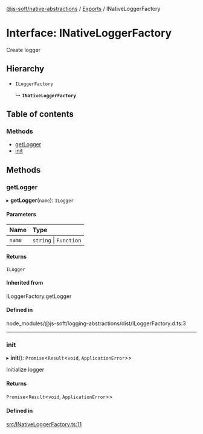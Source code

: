 [@js-soft/native-abstractions](../README.md) / [Exports](../modules.md) / INativeLoggerFactory

# Interface: INativeLoggerFactory

Create logger

## Hierarchy

- `ILoggerFactory`

  ↳ **`INativeLoggerFactory`**

## Table of contents

### Methods

- [getLogger](INativeLoggerFactory.md#getlogger)
- [init](INativeLoggerFactory.md#init)

## Methods

### getLogger

▸ **getLogger**(`name`): `ILogger`

#### Parameters

| Name | Type |
| :------ | :------ |
| `name` | `string` \| `Function` |

#### Returns

`ILogger`

#### Inherited from

ILoggerFactory.getLogger

#### Defined in

node_modules/@js-soft/logging-abstractions/dist/ILoggerFactory.d.ts:3

___

### init

▸ **init**(): `Promise`<`Result`<`void`, `ApplicationError`\>\>

Initialize logger

#### Returns

`Promise`<`Result`<`void`, `ApplicationError`\>\>

#### Defined in

[src/INativeLoggerFactory.ts:11](https://github.com/js-soft/ts-native-access/blob/99aa731/packages/abstractions/src/INativeLoggerFactory.ts#L11)
